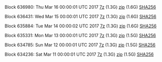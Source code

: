 Block 636980: Thu Mar 16 00:00:01 UTC 2017 [7z](https://transfer.sh/e2WS9/bootstrap.dat.20170316.7z) (1.3G) [zip](https://transfer.sh/Im6jr/bootstrap.dat.20170316.zip) (1.6G) [SHA256](https://transfer.sh/Tecvy/sha256.txt)

Block 636431: Wed Mar 15 00:00:01 UTC 2017 [7z](https://transfer.sh/wc83j/bootstrap.dat.20170315.7z) (1.3G) [zip](https://transfer.sh/FZPuJ/bootstrap.dat.20170315.zip) (1.6G) [SHA256](https://transfer.sh/eYcHI/sha256.txt)

Block 635884: Tue Mar 14 00:00:02 UTC 2017 [7z](https://transfer.sh/BYKJU/bootstrap.dat.20170314.7z) (1.3G) [zip](https://transfer.sh/lxV9d/bootstrap.dat.20170314.zip) (1.6G) [SHA256](https://transfer.sh/hpkfe/sha256.txt)

Block 635331: Mon Mar 13 00:00:01 UTC 2017 [7z](https://transfer.sh/NDHui/bootstrap.dat.20170313.7z) (1.3G) [zip](https://transfer.sh/xspHs/bootstrap.dat.20170313.zip) (1.5G) [SHA256](https://transfer.sh/ifQ2e/sha256.txt)

Block 634785: Sun Mar 12 00:00:01 UTC 2017 [7z](https://transfer.sh/1487d0/bootstrap.dat.20170312.7z) (1.3G) [zip](https://transfer.sh/NZmcJ/bootstrap.dat.20170312.zip) (1.5G) [SHA256](https://transfer.sh/kniak/sha256.txt)

Block 634236: Sat Mar 11 00:00:01 UTC 2017 [7z](https://transfer.sh/ceNTz/bootstrap.dat.20170311.7z) (1.3G) [zip](https://transfer.sh/p4skU/bootstrap.dat.20170311.zip) (1.5G) [SHA256](https://transfer.sh/m5miX/sha256.txt)
